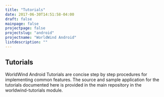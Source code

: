 ```yaml
---
title: "Tutorials"
date: 2017-06-30T14:51:58-04:00
draft: false
mainpage: false
projectpage: false
projectslug: "android"
projectname: "WorldWind Android"
listdescription: ""
---
```


## Tutorials

WorldWind Android Tutorials are concise step by step procedures for implementing common features. The source and sample application for the tutorials documented here is provided in the main repository in the worldwind-tutorials module.